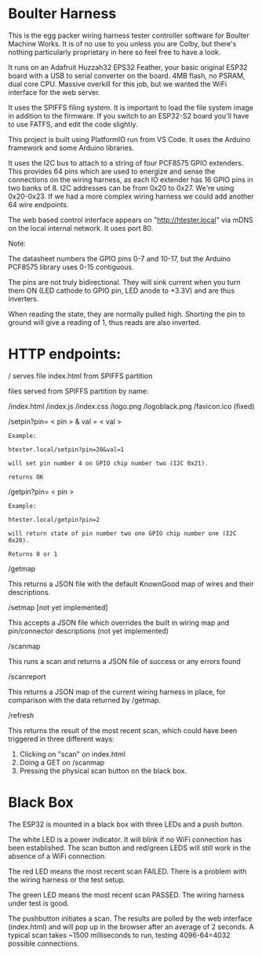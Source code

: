 # Boulter Harness

This is the egg packer wiring harness tester controller software for Boulter Machine Works. 
It is of no use to you unless you are Colby, but there's nothing particularly proprietary in here
so feel free to have a look.

It runs on an Adafruit Huzzah32 EPS32 Feather, your basic original ESP32 board with a USB to serial converter on the board. 4MB flash, no PSRAM, dual core CPU. Massive overkill for this job, but we wanted the WiFi interface for the web server.

It uses the SPIFFS filing system. It is important to load the file system image in addition to the firmware.
If you switch to an ESP32-S2 board you'll have to use FATFS, and edit the code slightly. 

This project is built using PlatformIO run from VS Code. It uses the Arduino framework and some Arduino libraries.

It uses the I2C bus to attach to a string of four PCF8575 GPIO extenders. This provides 64 pins which are used to energize and sense the connections on the wiring harness, as each IO extender has 16 GPIO pins in two banks of 8. I2C addresses can be from 0x20 to 0x27. We're using 0x20-0x23. If we had a more complex wiring harness we could add another 64 wire endpoints. 

The web based control interface appears on "http://htester.local" via mDNS on the local internal network. It uses port 80.

Note:

The datasheet numbers the GPIO pins 0-7 and 10-17, but the Arduino PCF8575 library uses 0-15 contiguous.

The pins are not truly bidirectional. They will sink current when you turn them ON (LED cathode to GPIO pin, LED anode to +3.3V) and are thus inverters. 

When reading the state, they are normally pulled high. Shorting the pin to ground will give a reading of 1, thus reads are also inverted.

# HTTP endpoints:

/               serves file index.html from SPIFFS partition


files served from SPIFFS partition by name:

/index.html
/index.js
/index.css
/logo.png
/logoblack.png
/favicon.ico    (fixed)

/setpin?pin= < pin > & val = < val >

    Example:

    htester.local/setpin?pin=20&val=1

    will set pin number 4 on GPIO chip number two (I2C 0x21).

    returns OK

/getpin?pin= < pin >

    Example:

    htester.local/getpin?pin=2

    will return state of pin number two one GPIO chip number one (I2C 0x20).

    Returns 0 or 1

/getmap

This returns a JSON file with the default KnownGood map of wires and their descriptions. 

/setmap [not yet implemented]

This accepts a JSON file which overrides the built in wiring map and pin/connector descriptions (not yet implemented)

/scanmap

This runs a scan and returns a JSON file of success or any errors found

/scanreport

This returns a JSON map of the current wiring harness in place, for comparison with the data returned by /getmap. 

/refresh

This returns the result of the most recent scan, which could have been triggered in three different ways:
1. Clicking on "scan" on index.html
2. Doing a GET on /scanmap
3. Pressing the physical scan button on the black box.

# Black Box

The ESP32 is mounted in a black box with three LEDs and a push button.

The white LED is a power indicator. It will blink if no WiFi connection has been established. The scan button and red/green LEDS will still work in the absence of a WiFi connection.

The red LED means the most recent scan FAILED. There is a problem with the wiring harness or the test setup.

The green LED means the most recent scan PASSED. The wiring harness under test is good.

The pushbutton initiates a scan. The results are polled by the web interface (index.html) and will pop up in the browser after an average of 2 seconds. A typical scan takes ~1500 milliseconds to run, testing 4096-64=4032 possible connections. 
